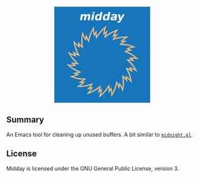<p align="center">
  <img alt="midday logo" src="https://github.com/federicotdn/midday/raw/main/extra/logo.png" width="50%">
  <br/>
</p>

## Summary

An Emacs tool for cleaning up unused buffers. A bit similar to [`midnight.el`](https://github.com/emacs-mirror/emacs/blob/master/lisp/midnight.el).

## License
Midday is licensed under the GNU General Public License, version 3.
